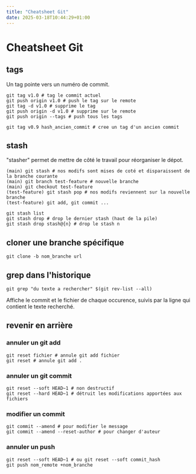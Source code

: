 ```yaml
---
title: "Cheatsheet Git"
date: 2025-03-18T10:44:29+01:00
---
```

# Cheatsheet Git

## tags

Un tag pointe vers un numéro de commit.

```
git tag v1.0 # tag le commit actuel
git push origin v1.0 # push le tag sur le remote
git tag -d v1.0 # supprime le tag
git push origin -d v1.0 # supprime sur le remote
git push origin --tags # push tous les tags

git tag v0.9 hash_ancien_commit # cree un tag d'un ancien commit
```

## stash

"stasher" permet de mettre de côté le travail pour réorganiser le dépot.

```
(main) git stash # nos modifs sont mises de coté et disparaissent de la branche courante
(main) git branch test-feature # nouvelle branche
(main) git checkout test-feature
(test-feature) git stash pop # nos modifs reviennent sur la nouvelle branche
(test-feature) git add, git commit ...
```

```
git stash list
git stash drop # drop le dernier stash (haut de la pile)
git stash drop stash@{n} # drop le stash n
```

## cloner une branche spécifique

```
git clone -b nom_branche url
```

## grep dans l'historique

```
git grep "du texte a rechercher" $(git rev-list --all)
```

Affiche le commit et le fichier de chaque occurence, suivis par la ligne qui contient le texte recherché.

## revenir en arrière

### annuler un git add

```
git reset fichier # annule git add fichier
git reset # annule git add .
```

### annuler un git commit

```
git reset --soft HEAD~1 # non destructif
git reset --hard HEAD~1 # détruit les modifications apportées aux fichiers
```

### modifier un commit

```
git commit --amend # pour modifier le message
git commit --amend --reset-author # pour changer d'auteur
```

### annuler un push

```
git reset --soft HEAD~1 # ou git reset --soft commit_hash
git push nom_remote +nom_branche
```
